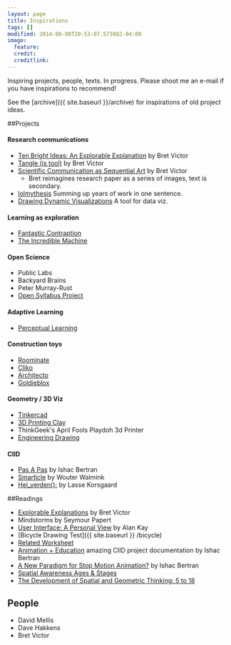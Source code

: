```yaml
---
layout: page
title: Inspirations 
tags: []
modified: 2014-08-08T20:53:07.573882-04:00
image:
  feature:
  credit: 
  creditlink: 
---
```


Inspiring projects, people, texts. In progress. Please shoot me an e-mail if you have inspirations to recommend! 

  
See the [archive]({{ site.baseurl }}/archive) for inspirations of old project ideas.

##Projects

#### Research communications
*   [Ten Bright Ideas: An Explorable Explanation](http://worrydream.com/TenBrighterIdeas/) by Bret Victor
*   [Tangle (js tool)](http://worrydream.com/Tangle/) by Bret Victor
*   [Scientific Communication as Sequential Art](http://worrydream.com/ScientificCommunicationAsSequentialArt/) by Bret Victor
    -    Bret reimagines research paper as a series of images, text is secondary.
*   [lolmythesis](http://lolmythesis.com/) Summing up years of work in one sentence.
*   [Drawing Dynamic Visualizations](https://vimeo.com/66085662) A tool for data viz.

#### Learning as exploration
*   [Fantastic Contraption](http://www.fantasticcontraption.net/)
*   [The Incredible Machine](https://www.youtube.com/watch?v=0a50Qr4a-uU)

#### Open Science
*   Public Labs
*   Backyard Brains
*   Peter Murray-Rust
*   [Open Syllabus Project](http://opensyllabusproject.org/about/)

#### Adaptive Learning
*   [Perceptual Learning](http://www.gse.upenn.edu/plmstudy/about/perceptual-learning)

#### Construction toys
*   [Roominate](http://www.roominatetoy.com/press/)
*   [Cliko](https://www.youtube.com/watch?v=RxjzrGSSJQk)
*   [Architecto](https://www.youtube.com/watch?v=-Lp7vAsEwME)
*   [Goldieblox](http://www.pinterest.com/goldiebloxinc/)

#### Geometry / 3D Viz
*   [Tinkercad](https://tinkercad.com/)
*   [3D Printing Clay](http://oliviervanherpt.com/)
*   ThinkGeek's April Fools Playdoh 3d Printer
*   [Engineering Drawing](http://www.me.umn.edu/courses/me2011/handouts/drawing/blanco-tutorial.html)


#### CIID

- [Pas A Pas](http://pasapas-project.com/s) by Ishac Bertran
- [Smarticle](http://portfolio.walmink.com/smarticle.php) by Wouter Walmink
- [Hej_verden();](http://ciid.dk/education/portfolio/idp13/courses/final-projects-2013/hej_verden/) by Lasse Korsgaard

##Readings
* [Explorable Explanations](http://worrydream.com/ExplorableExplanations/) by Bret Victor
* Mindstorms by Seymour Papert
* [User Interface: A Personal View](http://proteus.fau.edu/practicum/texts/kay.pdf) by Alan Kay
* [Bicycle Drawing Test]({{ site.baseurl }} /bicycle)
* [Related Worksheet](http://www.mit.edu/~ebakke/research/related_worksheets_chi2011.pdf)
* [Animation + Education](http://blog.ishback.com/?p=468) amazing CIID project documentation by Ishac Bertran
* [A New Paradigm for Stop Motion Animation?](http://blog.ishback.com/?p=503) by Ishac Bertran
* [Spatial Awareness Ages & Stages](http://www.scholastic.com/teachers/article/ages-stages-all-about-body-awareness)
* [The Development of Spatial and Geometric Thinking: 5 to 18](http://nrich.maths.org/2483)

## People

- David Mellis
- Dave Hakkens
- Bret Victor


